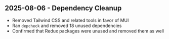 ## 2025-08-06 - Dependency Cleanup

- Removed Tailwind CSS and related tools in favor of MUI
- Ran `depcheck` and removed 18 unused dependencies
- Confirmed that Redux packages were unused and removed them as well